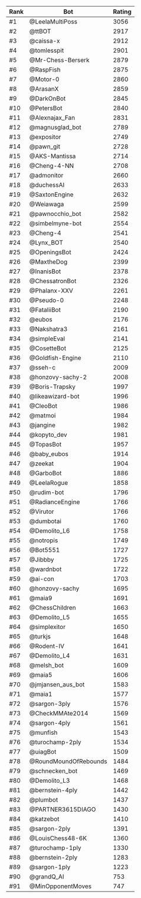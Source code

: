 Rank|Bot|Rating
---|---|---
#1|@LeelaMultiPoss|3056
#2|@ttBOT|2917
#3|@caissa-x|2912
#4|@tomlesspit|2901
#5|@Mr-Chess-Berserk|2879
#6|@RaspFish|2875
#7|@Motor-0|2860
#8|@ArasanX|2859
#9|@DarkOnBot|2845
#10|@PetersBot|2840
#11|@Alexnajax_Fan|2831
#12|@magnusglad_bot|2789
#13|@expositor|2749
#14|@pawn_git|2728
#15|@AKS-Mantissa|2714
#16|@Cheng-4-NN|2708
#17|@admonitor|2660
#18|@duchessAI|2633
#19|@SaxtonEngine|2632
#20|@Weiawaga|2599
#21|@pawnocchio_bot|2582
#22|@simbelmyne-bot|2554
#23|@Cheng-4|2541
#24|@Lynx_BOT|2540
#25|@OpeningsBot|2424
#26|@MaxtheDog|2399
#27|@InanisBot|2378
#28|@ChessatronBot|2326
#29|@Phalanx-XXV|2261
#30|@Pseudo-0|2248
#31|@FataliiBot|2190
#32|@eubos|2176
#33|@Nakshatra3|2161
#34|@simpleEval|2141
#35|@CosetteBot|2125
#36|@Goldfish-Engine|2110
#37|@sseh-c|2009
#38|@honzovy-sachy-2|2008
#39|@Boris-Trapsky|1997
#40|@likeawizard-bot|1996
#41|@CleoBot|1986
#42|@matmoi|1984
#43|@jangine|1982
#44|@kopyto_dev|1981
#45|@TopasBot|1957
#46|@baby_eubos|1914
#47|@zeekat|1904
#48|@GarboBot|1886
#49|@LeelaRogue|1858
#50|@rudim-bot|1796
#51|@RadianceEngine|1766
#52|@Virutor|1766
#53|@dumbotai|1760
#54|@Demolito_L6|1758
#55|@notropis|1749
#56|@Bot5551|1727
#57|@Jibbby|1725
#58|@wardnbot|1722
#59|@ai-con|1703
#60|@honzovy-sachy|1695
#61|@maia9|1691
#62|@ChessChildren|1663
#63|@Demolito_L5|1655
#64|@simplexitor|1650
#65|@turkjs|1648
#66|@Rodent-IV|1641
#67|@Demolito_L4|1631
#68|@melsh_bot|1609
#69|@maia5|1606
#70|@jmjansen_aus_bot|1583
#71|@maia1|1577
#72|@sargon-3ply|1576
#73|@CheckMMAte2014|1569
#74|@sargon-4ply|1561
#75|@munfish|1543
#76|@turochamp-2ply|1534
#77|@uiagBot|1509
#78|@RoundMoundOfRebounds|1484
#79|@schnecken_bot|1469
#80|@Demolito_L3|1468
#81|@bernstein-4ply|1442
#82|@plumbot|1437
#83|@PARTNER3615DIAGO|1430
#84|@katzebot|1410
#85|@sargon-2ply|1391
#86|@LouisChess48-6K|1360
#87|@turochamp-1ply|1330
#88|@bernstein-2ply|1283
#89|@sargon-1ply|1223
#90|@grandQ_AI|753
#91|@MinOpponentMoves|747
